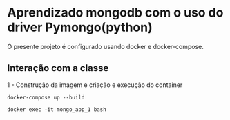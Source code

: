 # Aprendizado mongodb com o uso do driver Pymongo(python)

O presente projeto é configurado usando docker e docker-compose.

## Interação com a classe

1 - Construção da imagem e criação e execução do container

    docker-compose up --build

    docker exec -it mongo_app_1 bash
